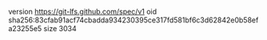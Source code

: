 version https://git-lfs.github.com/spec/v1
oid sha256:83cfab91acf74cbadda934230395ce317fd581bf6c3d62842e0b58efa23255e5
size 3034
